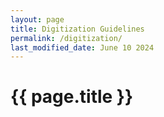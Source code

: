 ```yaml
---
layout: page
title: Digitization Guidelines
permalink: /digitization/
last_modified_date: June 10 2024
---
```


# {{ page.title }}

